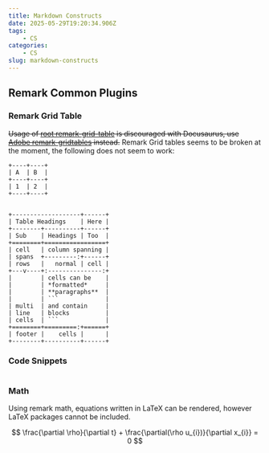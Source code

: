 ```yaml
---
title: Markdown Constructs
date: 2025-05-29T19:20:34.906Z
tags:
    - CS
categories:
    - CS
slug: markdown-constructs
---
```


## Remark Common Plugins
### Remark Grid Table

~~Usage of [root remark-grid-table](https://github.com/zestedesavoir/zmarkdown/tree/HEAD/packages/remark-grid-tables#readme) is discouraged with Docusaurus, use [Adobe remark-gridtables](https://github.com/adobe/remark-gridtables) instead.~~ Remark Grid tables seems to be broken at the moment, the following does not seem to work:
```
+----+----+
| A  | B  |
+----+----+
| 1  | 2  |
+----+----+


+-------------------+------+
| Table Headings    | Here |
+--------+----------+------+
| Sub    | Headings | Too  |
+========+=================+
| cell   | column spanning |
| spans  +---------:+------+
| rows   |   normal | cell |
+---v----+:---------------:+
|        | cells can be    |
|        | *formatted*     |
|        | **paragraphs**  |
|        | ```             |
| multi  | and contain     |
| line   | blocks          |
| cells  | ```             |
+========+=========:+======+
| footer |    cells |      |
+--------+----------+------+
```
### Code Snippets
```cpp file=./../../static/codeExample/example_codeSnippet.cpp start=start_here end=end_here
```

### Math
Using remark math, equations written in LaTeX can be rendered, however LaTeX packages cannot be included.

$$
\frac{\partial \rho}{\partial t} + \frac{\partial(\rho u_{i})}{\partial x_{i}} = 0
$$